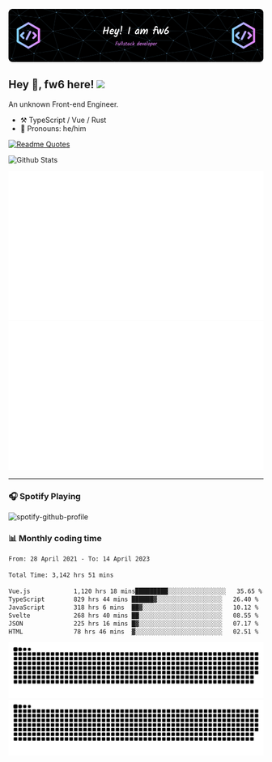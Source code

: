 ![Header](github-header-image.png)

## Hey 👋, fw6 here! <img src="https://github.githubassets.com/images/mona-whisper.gif" height="24" />


An unknown Front-end Engineer.

-   :hammer_and_pick: TypeScript / Vue / Rust
-   :man: Pronouns: he/him


[![Readme Quotes](https://quotes-github-readme.vercel.app/api?type=horizontal&theme=algolia)](https://github.com/piyushsuthar/github-readme-quotes)



![Github Stats](https://github-readme-stats.vercel.app/api?username=fw6&bg_color=30,e96443,904e95&title_color=fff&text_color=fff)

![](https://raw.githubusercontent.com/fw6/github-stats-transparent/output/generated/overview.svg)
![](https://raw.githubusercontent.com/fw6/github-stats-transparent/output/generated/languages.svg)


---

### 🎧 Spotify Playing

<!-- ![spotify-github-profile](/img/default.svg) -->

![spotify-github-profile](https://spotify-github-profile.vercel.app/api/view.svg?uid=r6wn4hdvypv0lkzyrj0e0pjct&cover_image=true&theme=default&show_offline=true&background_color=9a10ad&interchange=true&bar_color_cover=true)



### :bar_chart: Monthly coding time 

<!--START_SECTION:waka-->

```text
From: 28 April 2021 - To: 14 April 2023

Total Time: 3,142 hrs 51 mins

Vue.js            1,120 hrs 18 mins█████████░░░░░░░░░░░░░░░░   35.65 %
TypeScript        829 hrs 44 mins ██████▓░░░░░░░░░░░░░░░░░░   26.40 %
JavaScript        318 hrs 6 mins  ██▓░░░░░░░░░░░░░░░░░░░░░░   10.12 %
Svelte            268 hrs 40 mins ██░░░░░░░░░░░░░░░░░░░░░░░   08.55 %
JSON              225 hrs 16 mins █▓░░░░░░░░░░░░░░░░░░░░░░░   07.17 %
HTML              78 hrs 46 mins  ▓░░░░░░░░░░░░░░░░░░░░░░░░   02.51 %
```

<!--END_SECTION:waka-->




![github contribution grid snake animation](https://raw.githubusercontent.com/platane/platane/output/github-contribution-grid-snake-dark.svg#gh-dark-mode-only)![github contribution grid snake animation](https://raw.githubusercontent.com/platane/platane/output/github-contribution-grid-snake.svg#gh-light-mode-only)

